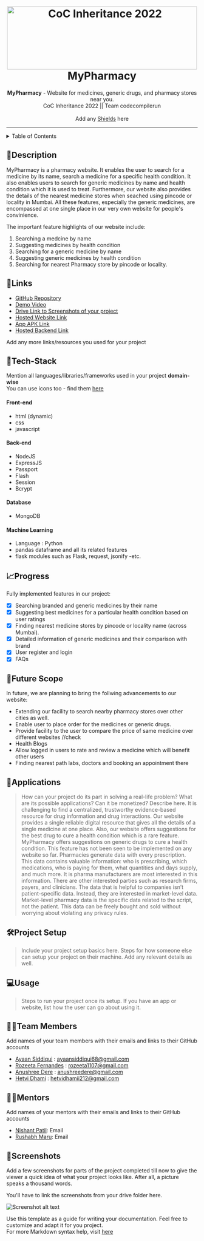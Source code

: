 <h1 align="center">
  <a href="https://github.com/CommunityOfCoders/Inheritance-2022">
    <img src="https://res.cloudinary.com/dn6vz8exv/image/upload/v1665664791/inh_zzefoy.jpg" alt="CoC Inheritance 2022" width="500" height="166">
  </a>
  <br>
  MyPharmacy
</h1>

<div align="center">
   <strong>MyPharmacy</strong> - Website for medicines, generic drugs, and pharmacy stores near you.<br>
  CoC Inheritance 2022 || Team codecompilerun <br> <br>
  Add any <a href="https://shields.io/">Shields</a> here
</div>
<hr>

<details>
<summary>Table of Contents</summary>

- [Description](#description)
- [Links](#links)
- [Tech Stack](#tech-stack)
- [Progress](#progress)
- [Future Scope](#future-scope)
- [Applications](#applications)
- [Project Setup](#project-setup)
- [Usage](#usage)
- [Team Members](#team-members)
- [Mentors](#mentors)
- [Screenshots](#screenshots)

</details>

## 📝Description

MyPharmacy is a pharmacy website. It enables the user to search for a medicine by its name, search a medicine for a specific health condition. It also enables users to search for generic medicines by name and health condition which it is used to treat. Furthermore, our website also provides the details of the nearest medicine stores when seached using pincode or locality in Mumbai. All these features, especially the generic medicines, are encompassed at one single place in  our very own website for people's convinience. 

The important feature highlights of our website include:
1. Searching a medcine by name
2. Suggesting medicines by health condition
3. Searching for a generic medicine by name
4. Suggesting generic medicines by health condition
5. Searching for nearest Pharmacy store by pincode or locality.
## 🔗Links

- [GitHub Repository]()
- [Demo Video]()
- [Drive Link to Screenshots of your project](https://drive.google.com/drive/folders/1HGaJgkpIL28itoL5Hv8_UPfvJquq1Das)
- [Hosted Website Link]()
- [App APK Link]()
- [Hosted Backend Link]()

Add any more links/resources you used for your project

## 🤖Tech-Stack

Mention all languages/libraries/frameworks used in your project **domain-wise**   
You can use icons too - find them [here](https://github.com/get-icon/geticon) 

#### Front-end
- html (dynamic)
- css
- javascript

#### Back-end
- NodeJS
- ExpressJS
- Passport
- Flash
- Session
- Bcrypt

#### Database
- MongoDB

#### Machine Learning
- Language : Python
- pandas dataframe and all its related features
- flask modules such as Flask, request, jsonify
-etc.

## 📈Progress

Fully implemented features in our project:

- [x] Searching branded and generic medicines by their name 
- [x] Suggesting best medicines for a particular health condition based on user ratings 
- [x] Finding nearest medicine stores by pincode or locality name (across Mumbai).
- [x] Detailed information of generic medicines and their comparison with brand
- [x] User register and login 
- [x] FAQs

## 🔮Future Scope

In future, we are planning to bring the follwing advancements to our website:

- Extending our facility to search nearby pharmacy stores over other cities as well.
- Enable user to place order for the medicines or generic drugs.
- Provide facility to the user to compare the price of same medicine over different websites //check
- Health Blogs
- Allow logged in users to rate and review a medicine which will benefit other users
- Finding nearest path labs, doctors and booking an appointment there

## 💸Applications

>How can your project do its part in solving a real-life problem? What are its possible applications? Can it be monetized? Describe here.
>It is challenging to find a centralized, trustworthy evidence-based resource for drug information and drug interactions. Our website provides a single reliable digital resource that gives all the details of a single medicine at one place.
>Also, our website offers suggestions for the best drug to cure a health condition which is a rare feature.
>MyPharmacy offers suggestions on generic drugs to cure a health condition. This feature has not been seen to be implemented on any website so far.
>Pharmacies generate data with every prescription. This data contains valuable information: who is prescribing, which medications, who is paying for them, what quantities and days supply, and much more. It is pharma manufacturers are most interested in this information. There are other interested parties such as research firms, payers, and clinicians. The data that is helpful to companies isn’t patient-specific data. Instead, they are interested in market-level data. Market-level pharmacy data is the specific data related to the script, not the patient. This data can be freely bought and sold without worrying about violating any privacy rules.

## 🛠Project Setup

>Include your project setup basics here. Steps for how someone else can setup your project on their machine. Add any relevant details as well.

## 💻Usage

>Steps to run your project once its setup. If you have an app or website, list how the user can go about using it.

## 👨‍💻Team Members

Add names of your team members with their emails and links to their GitHub accounts

- [Ayaan Siddiqui](https://github.com/AynSiddiqui) : ayaansiddiqui68@gmail.com 
- [Rozeeta Fernandes](https://github.com/roze-ferns) : rozeeta1107@gmail.com 
- [Anushree Dere](https://github.com/AnushreeDere) : anushreedere@gmail.com
- [Hetvi Dhami](https://github.com/hetvidhami) : hetvidhamii212@gmail.com

## 👨‍🏫Mentors

Add names of your mentors with their emails and links to their GitHub accounts

- [Nishant Patil](https://github.com/): Email 
- [Rushabh Maru](https://github.com/): Email 

## 📱Screenshots
Add a few screenshots for parts of the project completed till now to give the viewer a quick idea of what your project looks like. After all, a picture speaks a thousand words.

You'll have to link the screenshots from your drive folder here.

![Screenshot alt text](https://i.redd.it/qp8ocyzvyj8a1.jpg "Here is a screenshot")

Use this template as a guide for writing your documentation. Feel free to customize and adapt it for you project.  
For more Markdown syntax help, visit [here](https://www.markdownguide.org/basic-syntax/)

